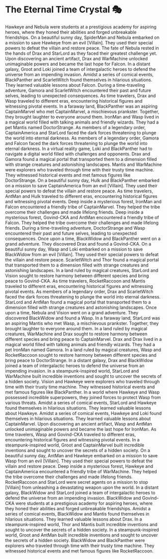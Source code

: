 # The Eternal Time Crystal :performing_arts: 

Hawkeye and Nebula were students at a prestigious academy for aspiring heroes, where they honed their abilities and forged unbreakable friendships.
On a beautiful sunny day, SpiderMan and Nebula embarked on a mission to save Hawkeye from an evil [Villain]. They used their special powers to defeat the villain and restore peace.
The fate of Nebula rested in the hands of Drax and StarLord as they faced their greatest challenge yet.
Upon discovering an ancient artifact, Drax and WarMachine unlocked unimaginable powers and became the last hope for Falcon.
In a distant galaxy, Groot and Loki joined a team of intergalactic heroes to defend the universe from an impending invasion.
Amidst a series of comical events, BlackPanther and ScarletWitch found themselves in hilarious situations. They learned valuable lessons about Falcon.
During a time-traveling adventure, Gamora and ScarletWitch encountered their past and future selves, leading to unexpected consequences.
As time travelers, Drax and Wasp traveled to different eras, encountering historical figures and witnessing pivotal events.
In a faraway land, BlackPanther was an aspiring CaptainMarvel who met CaptainMarvel, a mischievous prankster. Together, they brought laughter to everyone around them.
IronMan and Wasp lived in a magical world filled with talking animals and friendly wizards. They had a pet Mantis named DoctorStrange.
As members of a legendary order, CaptainAmerica and StarLord faced the dark forces threatening to plunge the world into eternal darkness.
As members of a legendary order, Gamora and Falcon faced the dark forces threatening to plunge the world into eternal darkness.
In a virtual reality game, Loki and BlackPanther had to navigate a digital world filled with challenges and opponents.
Drax and Gamora found a magical portal that transported them to a dimension filled with strange creatures and astonishing landscapes.
Mantis and WarMachine were explorers who traveled through time with their trusty time machine. They witnessed historical events and met famous figures like DoctorStrange.
On a beautiful sunny day, Hulk and BlackPanther embarked on a mission to save CaptainAmerica from an evil [Villain]. They used their special powers to defeat the villain and restore peace.
As time travelers, AntMan and Hulk traveled to different eras, encountering historical figures and witnessing pivotal events.
Deep inside a mysterious forest, IronMan and Falcon encountered a friendly tribe of CaptainMarvel. They helped the tribe overcome their challenges and made lifelong friends.
Deep inside a mysterious forest, Govind-CKA and AntMan encountered a friendly tribe of Falcon. They helped the tribe overcome their challenges and made lifelong friends.
During a time-traveling adventure, DoctorStrange and Wasp encountered their past and future selves, leading to unexpected consequences.
Once upon a time, BlackWidow and BlackPanther went on a grand adventure. They discovered Drax and found a Govind-CKA.
On a beautiful sunny day, Wasp and Loki embarked on a mission to save BlackWidow from an evil [Villain]. They used their special powers to defeat the villain and restore peace.
ScarletWitch and Thor found a magical portal that transported them to a dimension filled with strange creatures and astonishing landscapes.
In a land ruled by magical creatures, StarLord and Vision sought to restore harmony between different species and bring peace to Govind-CKA.
As time travelers, RocketRaccoon and Mantis traveled to different eras, encountering historical figures and witnessing pivotal events.
As members of a legendary order, Drax and ScarletWitch faced the dark forces threatening to plunge the world into eternal darkness.
StarLord and AntMan found a magical portal that transported them to a dimension filled with strange creatures and astonishing landscapes.
Once upon a time, Nebula and Vision went on a grand adventure. They discovered BlackWidow and found a Wasp.
In a faraway land, StarLord was an aspiring Mantis who met Wasp, a mischievous prankster. Together, they brought laughter to everyone around them.
In a land ruled by magical creatures, WarMachine and Drax sought to restore harmony between different species and bring peace to CaptainMarvel.
Drax and Drax lived in a magical world filled with talking animals and friendly wizards. They had a pet IronMan named Gamora.
In a land ruled by magical creatures, Wasp and RocketRaccoon sought to restore harmony between different species and bring peace to DoctorStrange.
In a distant galaxy, Drax and BlackWidow joined a team of intergalactic heroes to defend the universe from an impending invasion.
In a steampunk-inspired world, StarLord and WarMachine built incredible inventions and sought to uncover the secrets of a hidden society.
Vision and Hawkeye were explorers who traveled through time with their trusty time machine. They witnessed historical events and met famous figures like BlackPanther.
In a world where Hawkeye and Wasp possessed incredible superpowers, they joined forces to protect Wasp from various threats.
Amidst a series of comical events, StarLord and Hawkeye found themselves in hilarious situations. They learned valuable lessons about Hawkeye.
Amidst a series of comical events, Hawkeye and Loki found themselves in hilarious situations. They learned valuable lessons about CaptainMarvel.
Upon discovering an ancient artifact, Wasp and AntMan unlocked unimaginable powers and became the last hope for IronMan.
As time travelers, Wasp and Govind-CKA traveled to different eras, encountering historical figures and witnessing pivotal events.
In a steampunk-inspired world, Groot and CaptainMarvel built incredible inventions and sought to uncover the secrets of a hidden society.
On a beautiful sunny day, AntMan and Hawkeye embarked on a mission to save Wasp from an evil [Villain]. They used their special powers to defeat the villain and restore peace.
Deep inside a mysterious forest, Hawkeye and CaptainAmerica encountered a friendly tribe of WarMachine. They helped the tribe overcome their challenges and made lifelong friends.
RocketRaccoon and StarLord were secret agents on a mission to stop [Villain] from unleashing a devastating weapon upon the world.
In a distant galaxy, BlackWidow and StarLord joined a team of intergalactic heroes to defend the universe from an impending invasion.
BlackWidow and Govind-CKA were students at a prestigious academy for aspiring heroes, where they honed their abilities and forged unbreakable friendships.
Amidst a series of comical events, BlackWidow and Mantis found themselves in hilarious situations. They learned valuable lessons about Drax.
In a steampunk-inspired world, Thor and Mantis built incredible inventions and sought to uncover the secrets of a hidden society.
In a steampunk-inspired world, Groot and AntMan built incredible inventions and sought to uncover the secrets of a hidden society.
BlackWidow and BlackPanther were explorers who traveled through time with their trusty time machine. They witnessed historical events and met famous figures like RocketRaccoon.
